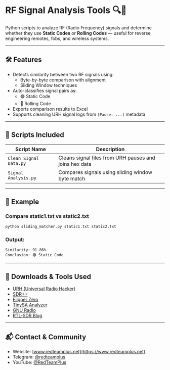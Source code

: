 # RF Signal Analysis Tools 🔍📡

Python scripts to analyze RF (Radio Frequency) signals and determine whether they use **Static Codes** or **Rolling Codes** — useful for reverse engineering remotes, fobs, and wireless systems.

---

## 🛠 Features

- Detects similarity between two RF signals using:
  - Byte-by-byte comparison with alignment
  - Sliding Window techniques
- Auto-classifies signal pairs as:
  - 🟢 Static Code
  - 🔴 Rolling Code
- Exports comparison results to Excel
- Supports cleaning URH signal logs from `[Pause: ...]` metadata

---

## 📂 Scripts Included

| Script Name                | Description |
|---------------------------|-------------|
| `Clean SIgnal Data.py`              | Cleans signal files from URH pauses and joins hex data |
| `Signal Analysis.py`      | Compares signals using sliding window byte match |


---

## 🧪 Example

### Compare static1.txt vs static2.txt

```bash
python sliding_matcher.py static1.txt static2.txt
```

### Output:

```
Similarity: 91.86%
Conclusion: 🟢 Static Code
```

---

## 🔗 Downloads & Tools Used

- [URH (Universal Radio Hacker)](https://github.com/jopohl/urh/releases)
- [SDR++](https://www.sdrpp.org/)
- [Flipper Zero](https://flipperzero.one/)
- [TinySA Analyzer](https://tinysa.org/)
- [GNU Radio](https://www.gnuradio.org/)
- [RTL-SDR Blog](https://www.rtl-sdr.com/)

---

## 📬 Contact & Community

- Website: [www.redteamplus.net](https://www.redteamplus.net)
- Telegram: [@redteamplus](https://t.me/redteamplus)
- YouTube: [@RedTeamPlus](https://youtube.com/@RedTeamPlus)
